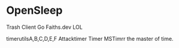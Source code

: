 # OpenSleep
Trash Client
Go Faiths.dev
LOL

timerutilsA,B,C,D,E,F
Attacktimer
Timer
MSTimrr
the master of time.
